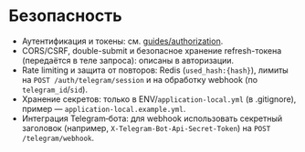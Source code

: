 # Безопасность

- Аутентификация и токены: см. [guides/authorization](../guides/authorization/README.md).
- CORS/CSRF, double-submit и безопасное хранение refresh-токена (передаётся в теле запроса): описаны в авторизации.
- Rate limiting и защита от повторов: Redis (`used_hash:{hash}`), лимиты на `POST /auth/telegram/session` и на обработку webhook (по `telegram_id`/`sid`).
- Хранение секретов: только в ENV/`application-local.yml` (в .gitignore), пример — `application-local.example.yml`.
- Интеграция Telegram‑бота: для webhook использовать секретный заголовок (например, `X-Telegram-Bot-Api-Secret-Token`) на `POST /telegram/webhook`.
